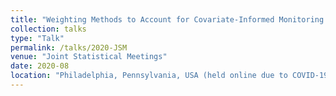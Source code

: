 ```yaml
---
title: "Weighting Methods to Account for Covariate-Informed Monitoring Times"
collection: talks
type: "Talk"
permalink: /talks/2020-JSM
venue: "Joint Statistical Meetings"
date: 2020-08
location: "Philadelphia, Pennsylvania, USA (held online due to COVID-19 pandemic)"
---
```


